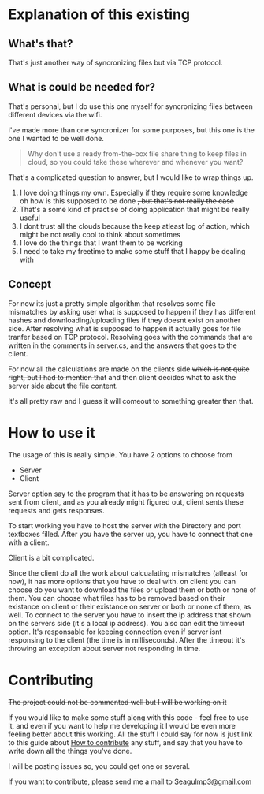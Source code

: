 Explanation of this existing
========================
What's that?
-----------------------
That's just another way of syncronizing files but via TCP protocol.

What is could be needed for?
-----------------------
That's personal, but I do use this one myself for syncronizing files between different devices via the wifi.

I've made more than one syncronizer for some purposes, but this one is the one I wanted to be well done.

>Why don't use a ready from-the-box file share thing to keep files in cloud, so you could take these wherever and whenever you want?

That's a complicated question to answer, but I would like to wrap things up.
1. I love doing things my own. Especially if they require some knowledge oh how is this supposed to be done ~~, but that's not really the case~~
1. That's a some kind of practise of doing application that might be really useful
1. I dont trust all the clouds because the keep atleast log of action, which might be not really cool to think about sometimes
1. I love do the things that I want them to be working
1. I need to take my freetime to make some stuff that I happy be dealing with

Concept
----------------------
For now its just a pretty simple algorithm that resolves some file mismatches by asking user what is supposed to happen if they has different hashes and downloading/uploading files if they doesnt exist on another side. 
After resolving what is supposed to happen it actually goes for file tranfer based on TCP protocol.
Resolving goes with the commands that are written in the comments in server.cs, and the answers that goes to the client.

For now all the calculations are made on the clients side ~~which is not quite right, but I had to mention that~~ and then client decides what to ask the server side about the file content.

It's all pretty raw and I guess it will comeout to something greater than that.

How to use it
========================
The usage of this is really simple. You have 2 options to choose from

* Server
* Client

Server option say to the program that it has to be answering on requests sent from client, and as you already might figured out, client sents these requests and gets responses.

To start working you have to host the server with the Directory and port textboxes filled. After you have the server up, you have to connect that one with a client. 

Client is a bit complicated.

Since the client do all the work about calcualating mismatches (atleast for now), it has more options that you have to deal with. on client you can choose do you want to download the files or upload them or both or none of them. You can choose what files has to be removed based on their existance on client or their existance on server or both or none of them, as well.
To connect to the server you have to insert the ip address that shown on the servers side (it's a local ip address).
You also can edit the timeout option. It's responsable for keeping connection even if server isnt responsing to the client (the time is in milliseconds). After the timeout it's throwing an exception about server not responding in time.

Contributing
========================
~~The project could not be commented well but I will be working on it~~

If you would like to make some stuff along with this code - feel free to use it, and even if you want to help me developing it I would be even more feeling better about this working. 
All the stuff I could say for now is just link to this guide about [How to contribute](https://github.com/firstcontributions/first-contributions) any stuff, and say that you have to write down all the things you've done.

I will be posting issues so, you could get one or several.

If you want to contribute, please send me a mail to Seagulmp3@gmail.com
